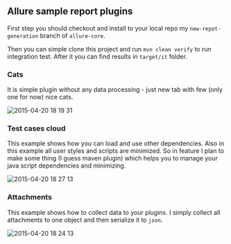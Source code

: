 ## Allure sample report plugins

First step you should checkout and install to your local
repo my `new-repot-generation` branch of `allure-core`.

Then you can simple clone this project and run `mvn clean verify` to run integration test.
After it you can find results in `target/it` folder.


### Cats

It is simple plugin without any data processing - just new tab with few (only one for now)
nice cats.

![2015-04-20 18 19 31](https://cloud.githubusercontent.com/assets/2149631/7233596/9973a46e-e78a-11e4-85bc-7e090a216505.png)

### Test cases cloud

This example shows how you can load and use other dependencies. Also in this example all
user styles and scripts are minimized. So in feature I plan to make some thing (I guess maven plugin)
which helps you to manage your java script dependencies and minimizing.

![2015-04-20 18 27 13](https://cloud.githubusercontent.com/assets/2149631/7233650/ea38354a-e78a-11e4-8d01-155ad47d475a.png)

### Attachments

This example shows how to collect data to your plugins. I simply collect all attachments to
one object and then serialize it to `json`. 

![2015-04-20 18 24 13](https://cloud.githubusercontent.com/assets/2149631/7233617/c0ab17d8-e78a-11e4-800a-1d3633df65c9.png)
